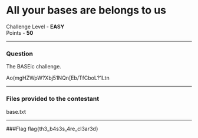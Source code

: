 # All your bases are belongs to us

Challenge Level - __EASY__  
Points - __50__

---
### Question
The BASEic challenge.

Ao(mgHZWpW?Xbj51NQn[Eb/TfCboL?1Ltn

---
### Files provided to the contestant
base.txt

---
###Flag
flag{th3_b4s3s_4re_cl3ar3d}
